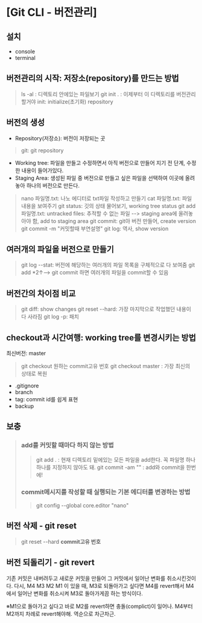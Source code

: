# [Git CLI - 버전관리]

## 설치
- console
- terminal

## 버전관리의 시작: 저장소(repository)를 만드는 방법
> ls -al : 디렉토리 안에있는 파일보기
> git init . : 이제부터 이 디렉토리를 버전관리 할거야
	init: initialize(초기화) repository

## 버전의 생성
- Repository(저장소): 버전이 저장되는 곳
> git: git repository
- Working tree: 파일을 만들고 수정하면서 아직 버전으로 만들어 지기 전 단계, 수정한 내용이 들어가있다.
- Staging Area: 생성된 파일 중 버전으로 만들고 싶은 파일을 선택하여 이곳에 올려놓아 하나의 버전으로 만든다.

> nano 파일명.txt: 나노 에디터로 txt파일 작성하고 만들기
> cat 파일명.txt: 파일 내용을 보여주기
> git status: 깃의 상태 물어보기, working tree status
> git add 파일명.txt: untracked files: 추적할 수 없는 파일 --> staging area에 올려놓아야 함, add to staging area
> git commit: git아 버전 만들어, create version
> git commit -m "커밋할때 부연설명"
> git log: 역사, show version

## 여러개의 파일을 버전으로 만들기
> git log --stat: 버전에 해당하는 여러개의 파일 목록을 구체적으로 다 보여줌
> git add *2↑--> git commit 하면 여러개의 파일을 commit할 수 있음

## 버전간의 차이점 비교
> git diff: show changes
> git reset --hard: 가장 마지막으로 작업했던 내용이 다 사라짐
> git log -p: 패치

## checkout과 시간여행: working tree를 변경시키는 방법
최신버전: master
> git checkout  원하는 commit고유 번호
> git checkout master : 가장 최신의 상태로 복원

+ .gitignore
+ branch
+ tag: commit id를 쉽게 표현
+ backup

## 보충
> ### add를 커밋할 때마다 하지 않는 방법
>> git add . : 현재 디렉토리 밑에있는 모든 파일을 add한다. 꼭 파일명 하나하나를 지정하지 않아도 돼.
>> git commit -am "" : add와 commit을 한번에!
>### commit메시지를 작성할 때 실행되는 기본 에디터를 변경하는 방법
>> git config --global core.editor "nano"

## 버전 삭제 - git reset
> git reset --hard __commit고유 번호__

## 버전 되돌리기 - git revert
기존 커밋은 내버려두고 새로운 커밋을 만들어 그 커밋에서 일어난 변화를 취소시킨것이다.
다시, 
M4
M3
M2
M1
이 있을 때, M3로 되돌아가고 싶다면 M4를 revert해서 M4에서 일어난 변화를 취소시켜 M3로 돌아가게끔 하는 방식이다.

※M1으로 돌아가고 싶다고 바로 M2를 revert하면 충돌(complict)이 일어나.
M4부터 M2까지 차례로 revert해야해. 역순으로 차근차근.



